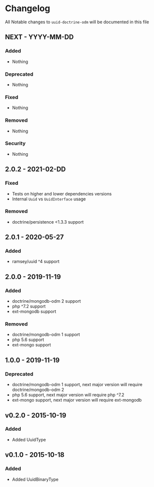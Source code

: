 # Changelog

All Notable changes to `uuid-doctrine-odm` will be documented in this file

## NEXT - YYYY-MM-DD

### Added
- Nothing

### Deprecated
- Nothing

### Fixed
- Nothing

### Removed
- Nothing

### Security
- Nothing

## 2.0.2 - 2021-02-DD

### Fixed
- Tests on higher and lower dependencies versions
- Internal `Uuid` vs `UuidInterface` usage

### Removed
- doctrine/persistence <1.3.3 support

## 2.0.1 - 2020-05-27

### Added
- ramsey/uuid ^4 support

## 2.0.0 - 2019-11-19

### Added
- doctrine/mongodb-odm 2 support
- php ^7.2 support
- ext-mongodb support

### Removed
- doctrine/mongodb-odm 1 support
- php 5.6 support
- ext-mongo support

## 1.0.0 - 2019-11-19

### Deprecated
- doctrine/mongodb-odm 1 support, next major version will require doctrine/mongodb-odm 2
- php 5.6 support, next major version will require php ^7.2
- ext-mongo support, next major version will require ext-mongodb

## v0.2.0 - 2015-10-19

### Added
- Added UuidType

## v0.1.0 - 2015-10-18

### Added
- Added UuidBinaryType

